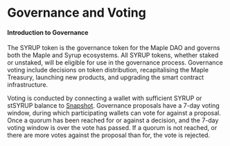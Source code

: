 # Governance and Voting

#### **Introduction to Governance** <a href="#introduction-to-governance" id="introduction-to-governance"></a>

The SYRUP token is the governance token for the Maple DAO and governs both the Maple and Syrup ecosystems. All SYRUP tokens, whether staked or unstaked, will be eligible for use in the governance process. Governance voting include decisions on token distribution, recapitalising the Maple Treasury, launching new products, and upgrading the smart contract infrastructure.

Voting is conducted by connecting a wallet with sufficient SYRUP or stSYRUP balance to [Snapshot](https://snapshot.org/#/maple.eth). Governance proposals have a 7-day voting window, during which participating wallets can vote for against a proposal. Once a quorum has been reached for or against a decision, and the 7-day voting window is over the vote has passed. If a quorum is not reached, or there are more votes against the proposal than for, the vote is rejected.
